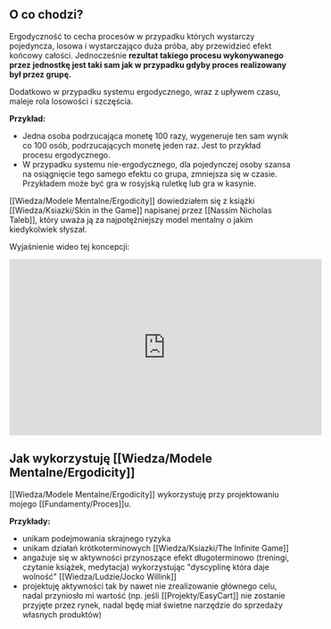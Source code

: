 ## O co chodzi? 
Ergodyczność to cecha procesów w przypadku których wystarczy pojedyncza, losowa i wystarczająco duża próba, aby przewidzieć efekt końcowy całości. Jednocześnie **rezultat takiego procesu wykonywanego przez jednostkę jest taki sam jak w przypadku gdyby proces realizowany był przez grupę.**

Dodatkowo w przypadku systemu ergodycznego, wraz z upływem czasu, maleje rola losowości i szczęścia. 

**Przykład:**
- Jedna osoba podrzucająca monetę 100 razy, wygeneruje ten sam wynik co 100 osób, podrzucających monetę jeden raz. Jest to przykład procesu ergodycznego. 
- W przypadku systemu nie-ergodycznego, dla pojedynczej osoby szansa na osiągnięcie tego samego efektu co grupa, zmniejsza się w czasie. Przykładem może być gra w rosyjską ruletkę lub gra w kasynie. 

[[Wiedza/Modele Mentalne/Ergodicity]] dowiedziałem się z książki [[Wiedza/Ksiazki/Skin in the Game]] napisanej przez [[Nassim Nicholas Taleb]], który uważa ją za najpotężniejszy model mentalny o jakim kiedykolwiek słyszał. 

Wyjaśnienie wideo tej koncepcji: 
<iframe width="560" height="315" src="https://www.youtube.com/embed/8y0i4gDHPgw" title="YouTube video player" frameborder="0" allow="accelerometer; autoplay; clipboard-write; encrypted-media; gyroscope; picture-in-picture" allowfullscreen></iframe>


## Jak wykorzystuję [[Wiedza/Modele Mentalne/Ergodicity]]
[[Wiedza/Modele Mentalne/Ergodicity]] wykorzystuję przy projektowaniu mojego [[Fundamenty/Proces]]u. 

**Przykłady:** 
- unikam podejmowania skrajnego ryzyka
- unikam działań krótkoterminowych [[Wiedza/Ksiazki/The Infinite Game]]
- angażuje się w aktywności przynoszące efekt długoterminowo (treningi, czytanie książek, medytacja) wykorzystując "dyscyplinę która daje wolność" [[Wiedza/Ludzie/Jocko Willink]]
- projektuję aktywności tak by nawet nie zrealizowanie głównego celu, nadal przyniosło mi wartość (np. jeśli [[Projekty/EasyCart]] nie zostanie przyjęte przez rynek, nadal będę miał świetne narzędzie do sprzedaży własnych produktów)